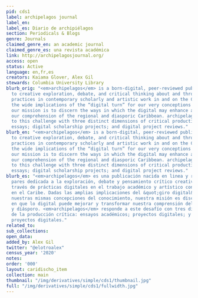 ```yaml
---
pid: cds1
label: archipelagos journal
label_en:
label_es: Diario de archipiélagos
section: Periodicals & Blogs
genre: Journals
claimed_genre_en: an academic journal
claimed_genre_es: una revista académica
link: http://archipelagosjournal.org/
access: open
status: Active
language: en,fr,es
creators: Kaiama Glover, Alex Gil
stewards: Columbia University Library
blurb_orig: "<em>archipelagos</em> is a born-digital, peer-reviewed publication devoted
  to creative exploration, debate, and critical thinking about and through digital
  practices in contemporary scholarly and artistic work in and on the Caribbean. Given
  the wide implications of the “digital turn” for our very conceptions of knowledge,
  our mission is to discern the ways in which the digital may enhance and transform
  our comprehension of the regional and diasporic Caribbean. archipelagos responds
  to this challenge with three distinct dimensions of critical production: scholarly
  essays; digital scholarship projects; and digital project reviews."
blurb_en: "<em>archipelagos</em> is a born-digital, peer-reviewed publication devoted
  to creative exploration, debate, and critical thinking about and through digital
  practices in contemporary scholarly and artistic work in and on the Caribbean. Given
  the wide implications of the “digital turn” for our very conceptions of knowledge,
  our mission is to discern the ways in which the digital may enhance and transform
  our comprehension of the regional and diasporic Caribbean. archipelagos responds
  to this challenge with three distinct dimensions of critical production: scholarly
  essays; digital scholarship projects; and digital project reviews."
blurb_es: "<em>archipelagos</em> es una publicación nacida en linea y revisada por
  pares dedicada a la exploración, debate y pensamiento crítico creativo sobre y a
  través de prácticas digitales en el trabajo académico y artístico contemporáneo
  en el Caribe. Dadas las amplias implicaciones del &quot;giro digital&quot; para
  nuestras mismas concepciones del conocimiento, nuestra misión es discernir las formas
  en que lo digital puede mejorar y transformar nuestra comprensión del Caribe regional
  y diásporo. <em>archipelagos</em> responde a este desafío con tres dimensiones distintas
  de la producción crítica: ensayos académicos; proyectos digitales; y reseñas de
  proyectos digitales."
related_to:
sub_collections:
open_data:
added_by: Alex Gil
twitter: "@elotroalex"
census_year: '2020'
notes:
order: '000'
layout: caridischo_item
collection: main
thumbnail: "/img/derivatives/simple/cds1/thumbnail.jpg"
full: "/img/derivatives/simple/cds1/fullwidth.jpg"
---
```

